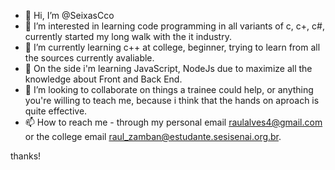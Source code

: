 - 👋 Hi, I’m @SeixasCco
- 👀 I’m interested in learning code programming in all variants of c, c+, c#, currently started my long walk with the it industry.
- 🌱 I’m currently learning c++ at college, beginner, trying to learn from all the sources currently avaliable.
- 🌱 On the side i'm learning JavaScript, NodeJs due to maximize all the knowledge about Front and Back End.
- 💞️ I’m looking to collaborate on things a trainee could help, or anything you're willing to teach me, because i think that the hands on aproach is quite effective.
- 📫 How to reach me - through my personal email raulalves4@gmail.com or the college email raul_zamban@estudante.sesisenai.org.br.

thanks!

<!---
SeixasCco/SeixasCco is a ✨ special ✨ repository because its `README.md` (this file) appears on your GitHub profile.
You can click the Preview link to take a look at your changes.
--->
